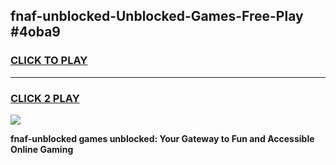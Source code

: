 
## fnaf-unblocked-Unblocked-Games-Free-Play #4oba9
<h3>
<a href="https://us.freeplayer.one?title=fnaf-unblocked&ref=9M">CLICK TO PLAY</a></h3>
<hr>

<h3>
<a href="https://us.freeplayer.one?title=fnaf-unblocked&ref=9M">CLICK 2 PLAY</a>
  
</h3>

<a href="https://us.freeplayer.one?title=fnaf-unblocked&ref=9M"><img src="https://clearcache.store/games.png"></a>


**fnaf-unblocked games unblocked: Your Gateway to Fun and Accessible Online Gaming**
